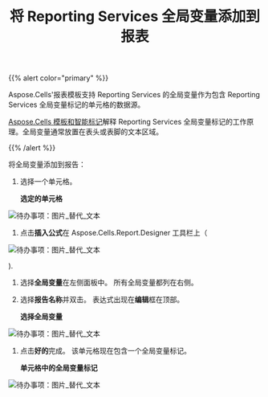﻿---
title: 将 Reporting Services 全局变量添加到报表
type: docs
weight: 70
url: /zh/reportingservices/adding-reporting-services-global-variables-to-report/
---
{{% alert color="primary" %}} 

Aspose.Cells'报表模板支持 Reporting Services 的全局变量作为包含 Reporting Services 全局变量标记的单元格的数据源。

[Aspose.Cells 模板和智能标记](/cells/zh/reportingservices/aspose-cells-template-and-smart-markers/)解释 Reporting Services 全局变量标记的工作原理。全局变量通常放置在表头或表脚的文本区域。

{{% /alert %}} 

将全局变量添加到报告：

1. 选择一个单元格。

   **选定的单元格** 

![待办事项：图片_替代_文本](adding-reporting-services-global-variables-to-report_1.png)




1. 点击**插入公式**在 Aspose.Cells.Report.Designer 工具栏上（

![待办事项：图片_替代_文本](adding-reporting-services-global-variables-to-report_2.png)

).

1. 选择**全局变量**在左侧面板中。
所有全局变量都列在右侧。
1. 选择**报告名称**并双击。
表达式出现在**编辑**框在顶部。

   **选择全局变量** 

![待办事项：图片_替代_文本](adding-reporting-services-global-variables-to-report_3.png)




1. 点击**好的**完成。
该单元格现在包含一个全局变量标记。

   **单元格中的全局变量标记** 

![待办事项：图片_替代_文本](adding-reporting-services-global-variables-to-report_4.png)
